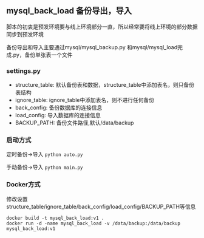 ## mysql_back_load 备份导出，导入

脚本的初衷是预发环境要与线上环境部分一直，所以经常要将线上环境的部分数据同步到预发环境

备份导出和导入主要通过mysql/mysql_backup.py 和mysql/mysql_load完成.py，备份单张表一个文件

### settings.py
- structure_table: 默认备份表和数据，structure_table中添加表名，则只备份表结构
- ignore_table: ignore_table中添加表名，则不进行任何备份
- back_config: 备份数据库的连接信息
- load_config: 导入数据库的连接信息
- BACKUP_PATH: 备份文件路径,默认/data/backup


### 启动方式
定时备份->导入
```python auto.py```

手动备份->导入
```python main.py```

### Docker方式
修改设置structure_table/ignore_table/back_config/load_config/BACKUP_PATH等信息

```
docker build -t mysql_back_load:v1 .
docker run -d -name mysql_back_load -v /data/backup:/data/backup mysql_back_load:v1
```
